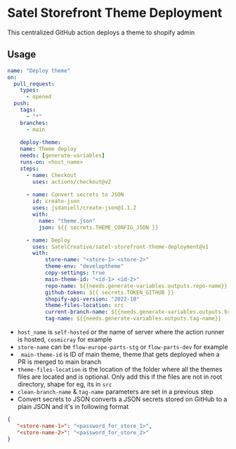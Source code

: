 # Satel Storefront Theme Deployment
This centralized GitHub action deploys a theme to shopify admin


## Usage 
```yml
name: "Deploy theme"
on:
  pull_request:
    types:
      - opened
  push:
    tags:
      - "*"
    branches:
      - main  
    
    deploy-theme:
    name: Theme deploy
    needs: [generate-variables]
    runs-on: <host_name>
    steps:    
      - name: Checkout
        uses: actions/checkout@v2  
      
      - name: Convert secrets to JSON
        id: create-json
        uses: jsdaniell/create-json@1.1.2
        with:
          name: "theme.json"
          json: ${{ secrets.THEME_CONFIG_JSON }}

      - name: Deploy
        uses: SatelCreative/satel-storefront-theme-deployment@v1
        with: 
            store-name: "<store-1> <store-2>" 
            theme-env: "developtheme"
            copy-settings: true
            main-theme-id: "<id-1> <id-2>"
            repo-name: ${{needs.generate-variables.outputs.repo-name}}
            github-token: ${{ secrets.TOKEN_GITHUB }}
            shopify-api-version: "2022-10"
            theme-files-location: src
            current-branch-name: ${{needs.generate-variables.outputs.branch-name}}
            tag-name: ${{needs.generate-variables.outputs.tag-name}}   
```

 - `host_name` is `self-hosted` or the name of server where the action runner is hosted, `cosmicray` for example
 - `store-name` can be `flow-europe-parts-stg` or `flow-parts-dev` for example
 - ` main-theme-id` is ID of main theme, theme that gets deployed when a PR is merged to main branch 
 - `theme-files-location` is the location of the folder where all the themes files are located and is optional. 
     Only add this if the files are not in root directory, shape for eg, its in `src`
 - `clean-branch-name` & `tag-name` parameters are set in a previous step  
 - Convert secrets to JSON converts a JSON secrets stored on GitHub to a plain JSON and it's in following format 

 ```json
 {
	"<store-name-1>": "<password_for_store_1>",
	"<store-name-2>": "<password_for_store_2>"
}